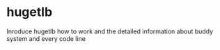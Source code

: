 # hugetlb
Inroduce hugetlb how to work and the detailed information about buddy system and every code line
